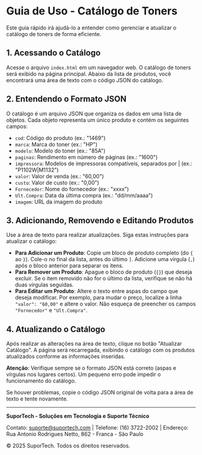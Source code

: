 # Guia de Uso - Catálogo de Toners

Este guia rápido irá ajudá-lo a entender como gerenciar e atualizar o catálogo de toners de forma eficiente.

## 1. Acessando o Catálogo

Acesse o arquivo `index.html` em um navegador web. O catálogo de toners será exibido na página principal. Abaixo da lista de produtos, você encontrará uma área de texto com o código JSON do catálogo.

## 2. Entendendo o Formato JSON

O catálogo é um arquivo JSON que organiza os dados em uma lista de objetos. Cada objeto representa um único produto e contém os seguintes campos:

- `cod`: Código do produto (ex.: "1469")
- `marca`: Marca do toner (ex.: "HP")
- `modelo`: Modelo do toner (ex.: "85A")
- `paginas`: Rendimento em número de páginas (ex.: "1600")
- `impressora`: Modelos de impressoras compatíveis, separados por | (ex.: "P1102W|M1132")
- `valor`: Valor de venda (ex.: "60,00")
- `custo`: Valor de custo (ex.: "0,00")
- `Fornecedor`: Nome do fornecedor (ex.: "xxxx")
- `Ult.Compra`: Data da última compra (ex.: "dd/mm/aaaa")
- `imagem`: URL da imagem do produto

## 3. Adicionando, Removendo e Editando Produtos

Use a área de texto para realizar atualizações. Siga estas instruções para atualizar o catálogo:

- **Para Adicionar um Produto**: Copie um bloco de produto completo (do `{` ao `}`). Cole-o no final da lista, antes do último `]`. Adicione uma vírgula (`,`) após o bloco anterior para separar os itens.
- **Para Remover um Produto**: Apague o bloco de produto (`{}`) que deseja excluir. Se o item removido não for o último da lista, verifique se não há duas vírgulas seguidas.
- **Para Editar um Produto**: Altere o texto entre aspas do campo que deseja modificar. Por exemplo, para mudar o preço, localize a linha `"valor": "60,00"` e altere o valor. Não esqueça de preencher os campos `"Fornecedor"` e `"Ult.Compra"`.

## 4. Atualizando o Catálogo

Após realizar as alterações na área de texto, clique no botão "Atualizar Catálogo". A página será recarregada, exibindo o catálogo com os produtos atualizados conforme as informações inseridas.

**Atenção**: Verifique sempre se o formato JSON está correto (aspas e vírgulas nos lugares certos). Um pequeno erro pode impedir o funcionamento do catálogo.

Se houver problemas, copie o código JSON original de volta para a área de texto e tente novamente.

---

**SuporTech - Soluções em Tecnologia e Suporte Técnico**

Contato: [suporte@suportech.com](mailto:suporte@suportech.com) | Telefone: (16) 3722-2002 | Endereço: Rua Antonio Rodrigues Netto, 862 - Franca - São Paulo

© 2025 SuporTech. Todos os direitos reservados.
